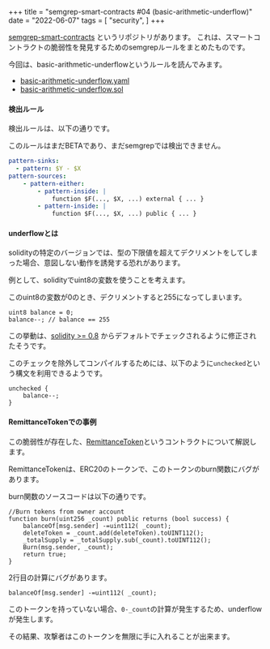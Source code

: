 +++
title = "semgrep-smart-contracts #04 (basic-arithmetic-underflow)"
date = "2022-06-07"
tags = [
    "security",
]
+++

[semgrep-smart-contracts](https://github.com/Raz0r/semgrep-smart-contracts) というリポジトリがあります。
これは、スマートコントラクトの脆弱性を発見するためのsemgrepルールをまとめたものです。

今回は、basic-arithmetic-underflowというルールを読んでみます。

- [basic-arithmetic-underflow.yaml](https://github.com/Raz0r/semgrep-smart-contracts/blob/master/solidity/basic-arithmetic-underflow.yaml)
- [basic-arithmetic-underflow.sol](https://github.com/Raz0r/semgrep-smart-contracts/blob/master/solidity/basic-arithmetic-underflow.sol)

#### 検出ルール

検出ルールは、以下の通りです。

このルールはまだBETAであり、まだsemgrepでは検出できません。

```yaml
pattern-sinks:
  - pattern: $Y - $X
pattern-sources:
    - pattern-either:
        - pattern-inside: |
            function $F(..., $X, ...) external { ... }
        - pattern-inside: |
            function $F(..., $X, ...) public { ... }
```

#### underflowとは

solidityの特定のバージョンでは、型の下限値を超えてデクリメントをしてしまった場合、意図しない動作を誘発する恐れがあります。

例として、solidityでuint8の変数を使うことを考えます。

このuint8の変数が0のとき、デクリメントすると255になってしまいます。

```solidity
uint8 balance = 0;
balance--; // balance == 255
```
この挙動は、[solidity >= 0.8](https://github.com/ethereum/solidity/releases/tag/v0.8.0) からデフォルトでチェックされるように修正されたそうです。

このチェックを除外してコンパイルするためには、以下のように`unchecked`という構文を利用できるようです。

```solidity
unchecked {
    balance--;
}
```

#### RemittanceTokenでの事例

この脆弱性が存在した、[RemittanceToken](https://etherscan.io/address/0xbbc3a290c7d2755b48681c87f25f9d7f480ad42f#code)というコントラクトについて解説します。

RemittanceTokenは、ERC20のトークンで、このトークンのburn関数にバグがあります。

burn関数のソースコードは以下の通りです。

```solidity
//Burn tokens from owner account
function burn(uint256 _count) public returns (bool success) {
    balanceOf[msg.sender] -=uint112( _count);
    deleteToken = _count.add(deleteToken).toUINT112();
    _totalSupply = _totalSupply.sub(_count).toUINT112();
    Burn(msg.sender, _count);
    return true;
}
```

2行目の計算にバグがあります。

```solidity
balanceOf[msg.sender] -=uint112( _count);
```

このトークンを持っていない場合、`0-_count`の計算が発生するため、underflowが発生します。

その結果、攻撃者はこのトークンを無限に手に入れることが出来ます。